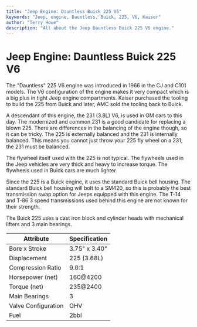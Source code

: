```yaml
---
title: "Jeep Engine: Dauntless Buick 225 V6"
keywords: "Jeep, engine, Dauntless, Buick, 225, V6, Kaiser"
author: "Terry Howe"
description: "All about the Jeep Dauntless Buick 225 V6 engine."
---
```

# Jeep Engine: Dauntless Buick 225 V6

The "Dauntless" 225 V6 engine was introduced in 1966 in the CJ and C101 models. The V6 configuration of the engine makes it very compact which is a big plus in tight Jeep engine compartments. Kaiser purchased the tooling to build the 225 from Buick and later, AMC sold the tooling back to Buick.

A descendant of this engine, the 231 (3.8L) V6, is used in GM cars to this day. The modernized and common 231 is a good candidate for replacing a blown 225. There are differences in the balancing of the engine though, so it can be tricky. The 225 is externally balanced and the 231 is internally balanced. This means you cannot just throw your 225 fly wheel on a 231, the 231 must be balanced.

The flywheel itself used with the 225 is not typical. The flywheels used in the Jeep vehicles are very thick and heavy to increase torque. The flywheels used in Buick cars are much lighter.

Since the 225 is a Buick engine, it uses the standard Buick bell housing. The standard Buick bell housing will bolt to a SM420, so this is probably the best transmission swap option for Jeeps equipped with this engine. The T-14 and T-86 3 speed transmissions used behind this engine are not known for their strength.

The Buick 225 uses a cast iron block and cylinder heads with mechanical lifters and 3 main bearings.

| Attribute | Specification |
|------------------------|---|
| Bore x Stroke | 3.75" x 3.40" |
| Displacement | 225 (3.68L) |
| Compression Ratio | 9.0:1 |
| Horsepower (net) | 160@4200 |
| Torque (net) | 235@2400 |
| Main Bearings | 3 |
| Valve Configuration | OHV |
| Fuel | 2bbl |
